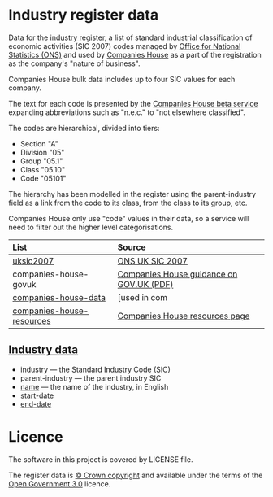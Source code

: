 # Industry register data

Data for the [industry register](http://industry.openregister.org), a list of standard industrial classification of economic activities (SIC 2007) codes
managed by [Office for National Statistics (ONS)](https://www.ons.gov.uk/) and used by [Companies House](https://www.gov.uk/government/organisations/companies-house)
as a part of the registration as the company's "nature of business".

Companies House bulk data includes up to four SIC values for each company.

The text for each code is presented by the [Companies House beta service](https://beta.companieshouse.gov.uk)
expanding abbreviations such as "n.e.c." to "not elsewhere classified".

The codes are hierarchical, divided into tiers:
* Section "A"
* Division "05"
* Group "05.1"
* Class "05.10"
* Code "05101"

The hierarchy has been modelled in the register using the parent-industry field as a link from the code to its class, from the class to its group, etc.

Companies House only use "code" values in their data, so a service will need to filter out the higher level categorisations.

| List | Source |
| :---         |    :--- |
|[uksic2007](lists/uksic2007)|[ONS UK SIC 2007](https://www.ons.gov.uk/methodology/classificationsandstandards/ukstandardindustrialclassificationofeconomicactivities/uksic2007)|
|companies-house-govuk|[Companies House guidance on GOV.UK (PDF)](https://www.gov.uk/government/publications/standard-industrial-classification-of-economic-activities-sic)|
|[companies-house-data](lists/companies-house-data)|[used in com|
|[companies-house-resources](lists/companies-house-resources)|[Companies House resources page](http://resources.companieshouse.gov.uk/sic/)|

## [Industry data](data/industry/industry.tsv)

- industry — the Standard Industry Code (SIC)
- parent-industry — the parent industry SIC
- [name](http://field.alpha.openregister.org/field/name) — the name of the industry, in English
- [start-date](http://field.alpha.openregister.org/field/start-date)
- [end-date](http://field.alpha.openregister.org/field/end-date)

# Licence

The software in this project is covered by LICENSE file.

The register data is [© Crown copyright](http://www.nationalarchives.gov.uk/information-management/re-using-public-sector-information/copyright-and-re-use/crown-copyright/)
and available under the terms of the [Open Government 3.0](https://www.nationalarchives.gov.uk/doc/open-government-licence/version/3/) licence.
